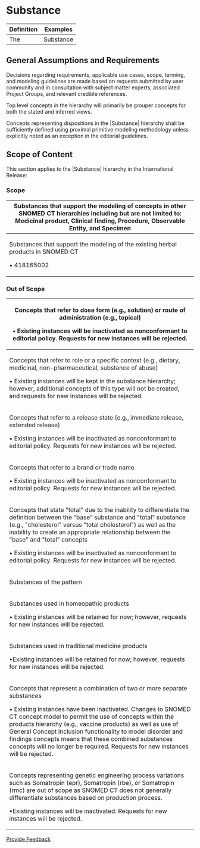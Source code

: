 # Substance

| Definition | Examples  |
| ---------- | --------- |
| The        | Substance |

## General Assumptions and Requirements

Decisions regarding requirements, applicable use cases, scope, terming, and modeling guidelines are made based on requests submitted by user community and in consultation with subject matter experts, associated Project Groups, and relevant credible references.

Top level concepts in the hierarchy will primarily be grouper concepts for both the stated and inferred views.

Concepts representing dispositions in the |Substance| hierarchy shall be sufficiently defined using proximal primitive modeling methodology unless explicitly noted as an exception in the editorial guidelines.

## Scope of Content

This section applies to the |Substance| hierarchy in the International Release:

### Scope

| Substances that support the modeling of concepts in other SNOMED CT hierarchies including but are not limited to: Medicinal product, Clinical finding, Procedure, Observable Entity, and Specimen                                                                                                                                                                                                                          |
| -------------------------------------------------------------------------------------------------------------------------------------------------------------------------------------------------------------------------------------------------------------------------------------------------------------------------------------------------------------------------------------------------------------------------- |
| <p>Substances that support the modeling of the existing herbal products in SNOMED CT</p><p></p><p>• 418165002 |Herbal medicine agent (substance)| is a role and will be replaced in future. Its descendants will be retained “as is” until use cases and/or detailed requirements are known. Requests for addition of new concepts or for modification of existing concepts will be evaluated on a case-by-case basis.</p> |

### Out of Scope

| <p>Concepts that refer to dose form (e.g., solution) or route of administration (e.g., topical)</p><p></p><p>• Existing instances will be inactivated as nonconformant to editorial policy. Requests for new instances will be rejected.</p>                                                                                                                                                                                                                                              |
| ----------------------------------------------------------------------------------------------------------------------------------------------------------------------------------------------------------------------------------------------------------------------------------------------------------------------------------------------------------------------------------------------------------------------------------------------------------------------------------------- |
| <p>Concepts that refer to role or a specific context (e.g., dietary, medicinal, non-pharmaceutical, substance of abuse)</p><p></p><p>• Existing instances will be kept in the substance hierarchy; however, additional concepts of this type will not be created, and requests for new instances will be rejected.</p>                                                                                                                                                                    |
| <p>Concepts that refer to a release state (e.g., immediate release, extended release)</p><p></p><p>• Existing instances will be inactivated as nonconformant to editorial policy. Requests for new instances will be rejected.</p>                                                                                                                                                                                                                                                        |
| <p>Concepts that refer to a brand or trade name</p><p></p><p>• Existing instances will be inactivated as nonconformant to editorial policy. Requests for new instances will be rejected.</p>                                                                                                                                                                                                                                                                                              |
| <p>Concepts that state "total" due to the inability to differentiate the definition between the "base" substance and "total" substance (e.g., "cholesterol" versus "total cholesterol") as well as the inability to create an appropriate relationship between the "base" and "total" concepts</p><p></p><p>• Existing instances will be inactivated as nonconformant to editorial policy. Requests for new instances will be rejected.</p>                                               |
| <p>Substances of the pattern |X molecule of Y organism (substance)| which reference an organism that is not of interest to human medicine are considered out of scope of SNOMED CT.</p><p></p><p>• Example: | Ribonucleic acid of Porcine reproductive and respiratory syndrome virus (substance)|</p><p>•Existing instances will be inactivated as nonconformant to editorial policy. Requests for new instances will be rejected.</p>                                                   |
| <p>Substances used in homeopathic products</p><p></p><p>• Existing instances will be retained for now; however, requests for new instances will be rejected.</p>                                                                                                                                                                                                                                                                                                                          |
| <p>Substances used in traditional medicine products</p><p></p><p>•Existing instances will be retained for now; however, requests for new instances will be rejected.</p>                                                                                                                                                                                                                                                                                                                  |
| <p>Concepts that represent a combination of two or more separate substances</p><p></p><p>• Existing instances have been inactivated. Changes to SNOMED CT concept model to permit the use of concepts within the products hierarchy (e.g., vaccine products) as well as use of General Concept Inclusion functionality to model disorder and findings concepts means that these combined substances concepts will no longer be required. Requests for new instances will be rejected.</p> |
| <p>Concepts representing genetic engineering process variations such as Somatropin (epr), Somatropin (rbe), or Somatropin (rmc) are out of scope as SNOMED CT does not generally differentiate substances based on production process.</p><p></p><p>•Existing instances will be inactivated. Requests for new instances will be rejected.</p>                                                                                                                                             |

<a href="https://docs.google.com/forms/d/e/1FAIpQLScTmbZIf0UEQwYDkY27EEWBkaiYkHSbR0_9DmFrMLXoQLyL7Q/viewform?usp=pp_url&#x26;entry.1767247133=SCT+Editorial+Guide&#x26;entry.670899847=Substance" class="button primary">Provide Feedback</a>
